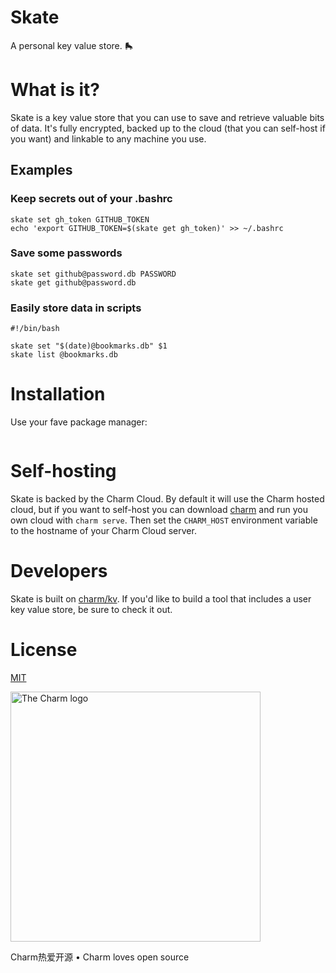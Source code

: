 # Skate

A personal key value store. 🛼

# What is it?

Skate is a key value store that you can use to save and retrieve valuable bits
of data. It's fully encrypted, backed up to the cloud (that you can self-host
if you want) and linkable to any machine you use.

## Examples

### Keep secrets out of your .bashrc

```
skate set gh_token GITHUB_TOKEN
echo 'export GITHUB_TOKEN=$(skate get gh_token)' >> ~/.bashrc
```

### Save some passwords

```
skate set github@password.db PASSWORD
skate get github@password.db
```

### Easily store data in scripts

```
#!/bin/bash

skate set "$(date)@bookmarks.db" $1
skate list @bookmarks.db
```

# Installation

Use your fave package manager:

```
```

# Self-hosting

Skate is backed by the Charm Cloud. By default it will use the Charm hosted
cloud, but if you want to self-host you can download
[charm](https://github.com/charmbracelet/charm) and run you own cloud with
`charm serve`. Then set the `CHARM_HOST` environment variable to the hostname
of your Charm Cloud server.

# Developers

Skate is built on [charm/kv](https://github.com/charmbracelet/charm/kv). If
you'd like to build a tool that includes a user key value store, be sure to
check it out.

# License

[MIT](https://github.com/charmbracelet/skate/raw/master/LICENSE)

<a href="https://charm.sh/"><img alt="The Charm logo" src="https://stuff.charm.sh/charm-badge-unrounded.jpg" width="400"></a>

Charm热爱开源 • Charm loves open source
